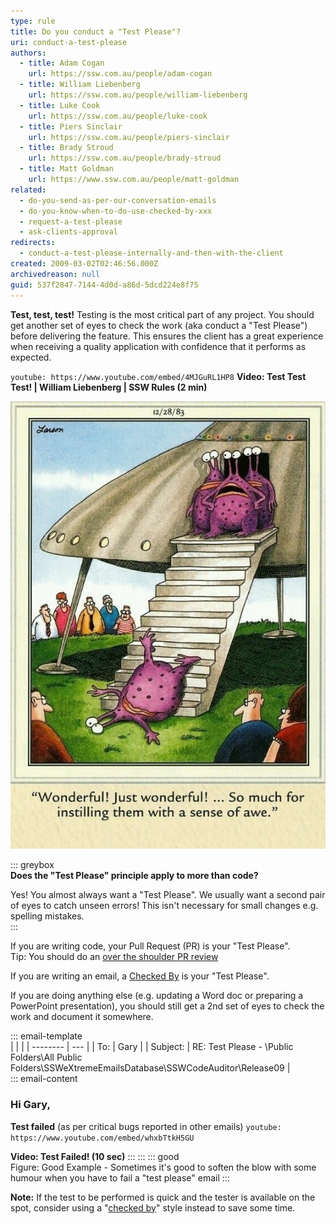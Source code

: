 ```yaml
---
type: rule
title: Do you conduct a "Test Please"?
uri: conduct-a-test-please
authors:
  - title: Adam Cogan
    url: https://ssw.com.au/people/adam-cogan
  - title: William Liebenberg
    url: https://ssw.com.au/people/william-liebenberg
  - title: Luke Cook
    url: https://ssw.com.au/people/luke-cook
  - title: Piers Sinclair
    url: https://ssw.com.au/people/piers-sinclair
  - title: Brady Stroud
    url: https://ssw.com.au/people/brady-stroud
  - title: Matt Goldman
    url: https://www.ssw.com.au/people/matt-goldman
related:
  - do-you-send-as-per-our-conversation-emails
  - do-you-know-when-to-do-use-checked-by-xxx
  - request-a-test-please
  - ask-clients-approval
redirects:
  - conduct-a-test-please-internally-and-then-with-the-client
created: 2009-03-02T02:46:56.000Z
archivedreason: null
guid: 537f2847-7144-4d0d-a86d-5dcd224e8f75
---
```


**Test, test, test!** Testing is the most critical part of any project. You should get another set of eyes to check the work (aka conduct a "Test Please") before delivering the feature. This ensures the client has a great experience when receiving a quality application with confidence that it performs as expected.

<!--endintro-->

`youtube: https://www.youtube.com/embed/4MJGuRL1HP8`
**Video: Test Test Test! | William Liebenberg | SSW Rules (2 min)**

![Figure: Do you want users to have a good first impression?](good-first-impressions.png) 

::: greybox  
**Does the "Test Please" principle apply to more than code?**

Yes! You almost always want a "Test Please". We usually want a second pair of eyes to catch unseen errors! This isn't necessary for small changes e.g. spelling mistakes.  
:::

If you are writing code, your Pull Request (PR) is your "Test Please".  
Tip: You should do an [over the shoulder PR review](/over-the-shoulder)

If you are writing an email, a [Checked By](/checked-by-xxx) is your "Test Please".

If you are doing anything else (e.g. updating a Word doc or preparing a PowerPoint presentation), you should still get a 2nd set of eyes to check the work and document it somewhere.


::: email-template  
|          |     |
| -------- | --- |
| To:      | Gary |
| Subject: | RE: Test Please - \\Public Folders\All Public Folders\SSWeXtremeEmailsDatabase\SSWCodeAuditor\Release09 |  
::: email-content  

### Hi Gary,

**Test failed**
(as per critical bugs reported in other emails) 
`youtube: https://www.youtube.com/embed/whxbTtkH5GU` 

**Video: Test Failed! (10 sec)**
::: 
:::
::: good  
Figure: Good Example - Sometimes it's good to soften the blow with some humour when you have to fail a "test please" email 
:::

**Note:** If the test to be performed is quick and the tester is available on the spot, consider using a "[checked by](/do-you-know-when-to-do-use-checked-by-xxx)" style instead to save some time.
